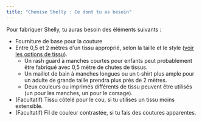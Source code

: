 ```yaml
---
title: "Chemise Shelly : Ce dont tu as besoin"
---
```


Pour fabriquer Shelly, tu auras besoin des éléments suivants :

- Fourniture de base pour la couture
- Entre 0,5 et 2 mètres d'un tissu approprié, selon la taille et le style ([voir les options de tissu](/docs/patterns/shelly/fabric)).
    - Un rash guard à manches courtes pour enfants peut probablement être fabriqué avec 0,5 mètre de chutes de tissus.
    - Un maillot de bain à manches longues ou un t-shirt plus ample pour un adulte de grande taille prendra plus près de 2 mètres.
    - Deux couleurs ou imprimés différents de tissu peuvent être utilisés (un pour les manches, un pour le corsage).
- (Facultatif) Tissu côtelé pour le cou, si tu utilises un tissu moins extensible.
- (Facultatif) Fil de couleur contrastée, si tu fais des coutures apparentes.
